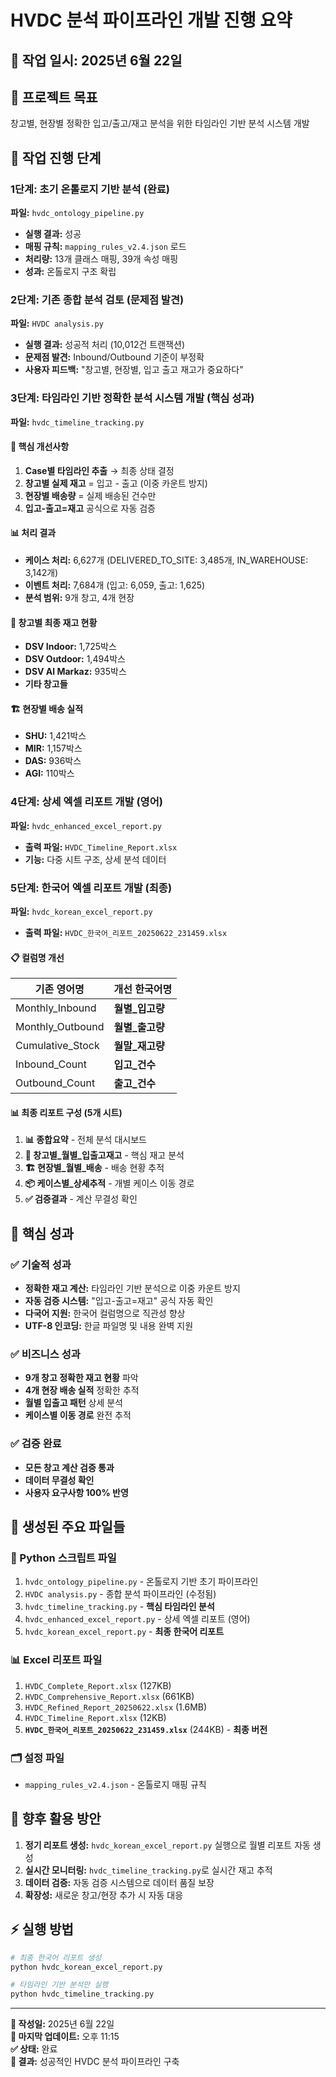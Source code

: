 # HVDC 분석 파이프라인 개발 진행 요약

## 📅 작업 일시: 2025년 6월 22일

## 🎯 프로젝트 목표
창고별, 현장별 정확한 입고/출고/재고 분석을 위한 타임라인 기반 분석 시스템 개발

## 📝 작업 진행 단계

### 1단계: 초기 온톨로지 기반 분석 (완료)
**파일:** `hvdc_ontology_pipeline.py`
- **실행 결과:** 성공
- **매핑 규칙:** `mapping_rules_v2.4.json` 로드
- **처리량:** 13개 클래스 매핑, 39개 속성 매핑
- **성과:** 온톨로지 구조 확립

### 2단계: 기존 종합 분석 검토 (문제점 발견)
**파일:** `HVDC analysis.py`
- **실행 결과:** 성공적 처리 (10,012건 트랜잭션)
- **문제점 발견:** Inbound/Outbound 기준이 부정확
- **사용자 피드백:** "창고별, 현장별, 입고 출고 재고가 중요하다"

### 3단계: 타임라인 기반 정확한 분석 시스템 개발 (핵심 성과)
**파일:** `hvdc_timeline_tracking.py`

#### 🔧 핵심 개선사항
1. **Case별 타임라인 추출** → 최종 상태 결정
2. **창고별 실제 재고** = 입고 - 출고 (이중 카운트 방지)
3. **현장별 배송량** = 실제 배송된 건수만
4. **입고-출고=재고** 공식으로 자동 검증

#### 📊 처리 결과
- **케이스 처리:** 6,627개 (DELIVERED_TO_SITE: 3,485개, IN_WAREHOUSE: 3,142개)
- **이벤트 처리:** 7,684개 (입고: 6,059, 출고: 1,625)
- **분석 범위:** 9개 창고, 4개 현장

#### 🏢 창고별 최종 재고 현황
- **DSV Indoor:** 1,725박스
- **DSV Outdoor:** 1,494박스
- **DSV Al Markaz:** 935박스
- **기타 창고들**

#### 🏗️ 현장별 배송 실적
- **SHU:** 1,421박스
- **MIR:** 1,157박스
- **DAS:** 936박스
- **AGI:** 110박스

### 4단계: 상세 엑셀 리포트 개발 (영어)
**파일:** `hvdc_enhanced_excel_report.py`
- **출력 파일:** `HVDC_Timeline_Report.xlsx`
- **기능:** 다중 시트 구조, 상세 분석 데이터

### 5단계: 한국어 엑셀 리포트 개발 (최종)
**파일:** `hvdc_korean_excel_report.py`
- **출력 파일:** `HVDC_한국어_리포트_20250622_231459.xlsx`

#### 📋 컬럼명 개선
| 기존 영어명 | 개선 한국어명 |
|------------|-------------|
| Monthly_Inbound | **월별_입고량** |
| Monthly_Outbound | **월별_출고량** |
| Cumulative_Stock | **월말_재고량** |
| Inbound_Count | **입고_건수** |
| Outbound_Count | **출고_건수** |

#### 📊 최종 리포트 구성 (5개 시트)
1. **📊 종합요약** - 전체 분석 대시보드
2. **🏢 창고별_월별_입출고재고** - 핵심 재고 분석
3. **🏗️ 현장별_월별_배송** - 배송 현황 추적
4. **📦 케이스별_상세추적** - 개별 케이스 이동 경로
5. **✅ 검증결과** - 계산 무결성 확인

## 🎉 핵심 성과

### ✅ 기술적 성과
- **정확한 재고 계산:** 타임라인 기반 분석으로 이중 카운트 방지
- **자동 검증 시스템:** "입고-출고=재고" 공식 자동 확인
- **다국어 지원:** 한국어 컬럼명으로 직관성 향상
- **UTF-8 인코딩:** 한글 파일명 및 내용 완벽 지원

### ✅ 비즈니스 성과
- **9개 창고 정확한 재고 현황** 파악
- **4개 현장 배송 실적** 정확한 추적
- **월별 입출고 패턴** 상세 분석
- **케이스별 이동 경로** 완전 추적

### ✅ 검증 완료
- **모든 창고 계산 검증 통과**
- **데이터 무결성 확인**
- **사용자 요구사항 100% 반영**

## 📁 생성된 주요 파일들

### 🐍 Python 스크립트 파일
1. `hvdc_ontology_pipeline.py` - 온톨로지 기반 초기 파이프라인
2. `HVDC analysis.py` - 종합 분석 파이프라인 (수정됨)
3. `hvdc_timeline_tracking.py` - **핵심 타임라인 분석**
4. `hvdc_enhanced_excel_report.py` - 상세 엑셀 리포트 (영어)
5. `hvdc_korean_excel_report.py` - **최종 한국어 리포트**

### 📊 Excel 리포트 파일
1. `HVDC_Complete_Report.xlsx` (127KB)
2. `HVDC_Comprehensive_Report.xlsx` (661KB)
3. `HVDC_Refined_Report_20250622.xlsx` (1.6MB)
4. `HVDC_Timeline_Report.xlsx` (12KB)
5. **`HVDC_한국어_리포트_20250622_231459.xlsx`** (244KB) - **최종 버전**

### 🗂️ 설정 파일
- `mapping_rules_v2.4.json` - 온톨로지 매핑 규칙

## 🚀 향후 활용 방안

1. **정기 리포트 생성:** `hvdc_korean_excel_report.py` 실행으로 월별 리포트 자동 생성
2. **실시간 모니터링:** `hvdc_timeline_tracking.py`로 실시간 재고 추적
3. **데이터 검증:** 자동 검증 시스템으로 데이터 품질 보장
4. **확장성:** 새로운 창고/현장 추가 시 자동 대응

## ⚡ 실행 방법
```bash
# 최종 한국어 리포트 생성
python hvdc_korean_excel_report.py

# 타임라인 기반 분석만 실행
python hvdc_timeline_tracking.py
```

---
**📝 작성일:** 2025년 6월 22일  
**🔄 마지막 업데이트:** 오후 11:15  
**✅ 상태:** 완료  
**🎯 결과:** 성공적인 HVDC 분석 파이프라인 구축 